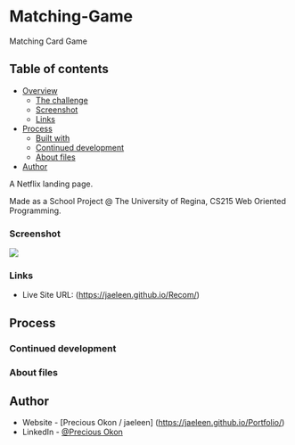 # Matching-Game
Matching Card Game


## Table of contents

- [Overview](#overview)
  - [The challenge](#the-challenge)
  - [Screenshot](#screenshot)
  - [Links](#links)
- [Process](#my-process)
  - [Built with](#built-with)
  - [Continued development](#continued-development)
  - [About files](#about-files)
- [Author](#author)



A Netflix landing page.

Made as a School Project @ The University of Regina, CS215 Web Oriented Programming.


### Screenshot

![](Assets/images/screenshot1.png)

### Links

- Live Site URL: (https://jaeleen.github.io/Recom/)

## Process



### Continued development

### About files

## Author

- Website - [Precious Okon / jaeleen] (https://jaeleen.github.io/Portfolio/)
- LinkedIn - [@Precious Okon](https://www.linkedin.com/in/precious-okon-995a3b197/)

